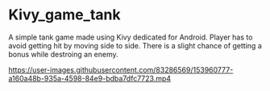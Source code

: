 # Kivy_game_tank
A simple tank game made using Kivy dedicated for Android. Player has to avoid getting hit by moving side to side. There is a slight chance of getting a bonus while destroing an enemy.






https://user-images.githubusercontent.com/83286569/153960777-a160a48b-935a-4598-84e9-bdba7dfc7723.mp4

